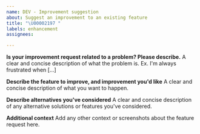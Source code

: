 ```yaml
---
name: DEV - Improvement suggestion
about: Suggest an improvement to an existing feature
title: "\U00002197 "
labels: enhancement
assignees:

---
```


**Is your improvement request related to a problem? Please describe.**
A clear and concise description of what the problem is. Ex. I'm always frustrated when [...]

**Describe the feature to improve, and improvement you'd like**
A clear and concise description of what you want to happen.

**Describe alternatives you've considered**
A clear and concise description of any alternative solutions or features you've considered.

**Additional context**
Add any other context or screenshots about the feature request here.
